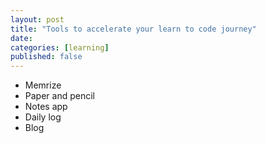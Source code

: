 ```yaml
---
layout: post
title: "Tools to accelerate your learn to code journey"
date:   
categories: [learning]
published: false
---
```


- Memrize
- Paper and pencil
- Notes app
- Daily log
- Blog

